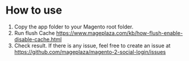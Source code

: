 # How to use

1. Copy the app folder to your Magento root folder.
2. Run flush Cache https://www.mageplaza.com/kb/how-flush-enable-disable-cache.html
3. Check result. If there is any issue, feel free to create an issue at https://github.com/mageplaza/magento-2-social-login/issues
